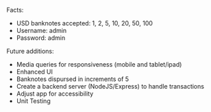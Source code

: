 Facts: 
- USD banknotes accepted: 1, 2, 5, 10, 20, 50, 100
- Username: admin
- Password: admin

Future additions:
- Media queries for responsiveness (mobile and tablet/ipad)
- Enhanced UI
- Banknotes dispursed in increments of 5
- Create a backend server (NodeJS/Express) to handle transactions
- Adjust app for accessibility
- Unit Testing